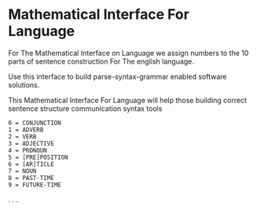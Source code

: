 Mathematical Interface For Language
================================

For The Mathematical Interface on Language we assign numbers to the 10 parts of sentence construction 
For The english language.

Use this interface to build parse-syntax-grammar enabled software solutions.  

This Mathematical Interface For Language will help those building correct sentence structure communication syntax tools

    0 = CONJUNCTION
    1 = ADVERB
    2 = VERB
    3 = ADJECTIVE
    4 = PRONOUN
    5 = [PRE]POSITION
    6 = [AR]TICLE
    7 = NOUN
    8 = PAST-TIME
    9 = FUTURE-TIME

. . . 
